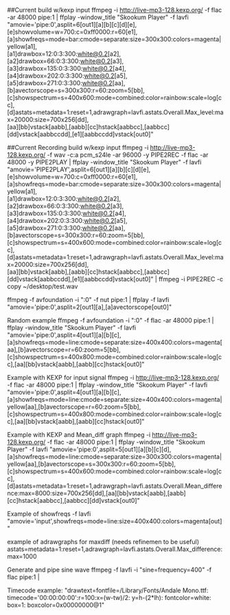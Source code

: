 ##Current build w/kexp input
ffmpeg -i http://live-mp3-128.kexp.org/ -f flac -ar 48000 pipe:1 | ffplay -window_title "Skookum Player" -f lavfi \
"amovie='pipe\:0',asplit=6[out1][a][b][c][d][e],\
[e]showvolume=w=700:c=0xff0000:r=60[e1],\
[a]showfreqs=mode=bar:cmode=separate:size=300x300:colors=magenta|yellow[a1],\
[a1]drawbox=12:0:3:300:white@0.2[a2],[a2]drawbox=66:0:3:300:white@0.2[a3],[a3]drawbox=135:0:3:300:white@0.2[a4],[a4]drawbox=202:0:3:300:white@0.2[a5],[a5]drawbox=271:0:3:300:white@0.2[aa],\
[b]avectorscope=s=300x300:r=60:zoom=5[bb],\
[c]showspectrum=s=400x600:mode=combined:color=rainbow:scale=log[cc],\
[d]astats=metadata=1:reset=1,adrawgraph=lavfi.astats.Overall.Max_level:max=20000:size=700x256[dd],\
[aa][bb]vstack[aabb],[aabb][cc]hstack[aabbcc],[aabbcc][dd]vstack[aabbccdd],[e1][aabbccdd]vstack[out0]"







##Current Recording build w/kexp input
ffmpeg -i http://live-mp3-128.kexp.org/ -f wav -c:a pcm_s24le -ar 96000 -y PIPE2REC -f flac -ar 48000 -y PIPE2PLAY | ffplay -window_title "Skookum Player"  -f lavfi \
"amovie='PIPE2PLAY',asplit=6[out1][a][b][c][d][e],\
[e]showvolume=w=700:c=0xff0000:r=60[e1],\
[a]showfreqs=mode=bar:cmode=separate:size=300x300:colors=magenta|yellow[a1],\
[a1]drawbox=12:0:3:300:white@0.2[a2],[a2]drawbox=66:0:3:300:white@0.2[a3],[a3]drawbox=135:0:3:300:white@0.2[a4],[a4]drawbox=202:0:3:300:white@0.2[a5],[a5]drawbox=271:0:3:300:white@0.2[aa],\
[b]avectorscope=s=300x300:r=60:zoom=5[bb],\
[c]showspectrum=s=400x600:mode=combined:color=rainbow:scale=log[cc],\
[d]astats=metadata=1:reset=1,adrawgraph=lavfi.astats.Overall.Max_level:max=20000:size=700x256[dd],\
[aa][bb]vstack[aabb],[aabb][cc]hstack[aabbcc],[aabbcc][dd]vstack[aabbccdd],[e1][aabbccdd]vstack[out0]" | ffmpeg -i PIPE2REC -c copy ~/desktop/test.wav 









ffmpeg -f avfoundation -i ":0" -f nut pipe:1 | ffplay -f lavfi "amovie='pipe\:0',asplit=2[out1][a],[a]avectorscope[out0]"


Random example
ffmpeg -f avfoundation -i ":0" -f flac -ar 48000 pipe:1 | ffplay -window_title "Skookum Player" -f lavfi "amovie='pipe\:0',asplit=4[out1][a][b][c],[a]showfreqs=mode=line:cmode=separate:size=400x400:colors=magenta[aa],[b]avectorscope=r=60:zoom=5[bb],[c]showspectrum=s=400x800:mode=combined:color=rainbow:scale=log[cc],[aa][bb]vstack[aabb],[aabb][cc]hstack[out0]"


Example with KEXP for input signal
ffmpeg -i http://live-mp3-128.kexp.org/ -f flac -ar 48000 pipe:1 | ffplay -window_title "Skookum Player" -f lavfi "amovie='pipe\:0',asplit=4[out1][a][b][c],[a]showfreqs=mode=line:cmode=separate:size=400x400:colors=magenta|yellow[aa],[b]avectorscope=r=60:zoom=5[bb],[c]showspectrum=s=400x800:mode=combined:color=rainbow:scale=log[cc],[aa][bb]vstack[aabb],[aabb][cc]hstack[out0]"


Example with KEXP and Mean_diff graph
ffmpeg -i http://live-mp3-128.kexp.org/ -f flac -ar 48000 pipe:1 | ffplay -window_title "Skookum Player" -f lavfi "amovie='pipe\:0',asplit=5[out1][a][b][c][d],[a]showfreqs=mode=line:cmode=separate:size=300x300:colors=magenta|yellow[aa],[b]avectorscope=s=300x300:r=60:zoom=5[bb],[c]showspectrum=s=400x600:mode=combined:color=rainbow:scale=log[cc],[d]astats=metadata=1:reset=1,adrawgraph=lavfi.astats.Overall.Mean_difference:max=8000:size=700x256[dd],[aa][bb]vstack[aabb],[aabb][cc]hstack[aabbcc],[aabbcc][dd]vstack[out0]"

Example of showfreqs
-f lavfi "amovie='input',showfreqs=mode=line:size=400x400:colors=magenta[out]"

example of adrawgraphs for maxdiff (needs refinemen to be useful)
astats=metadata=1:reset=1,adrawgraph=lavfi.astats.Overall.Max_difference:max=1000

Generate and pipe sine wave
ffmpeg -f lavfi -i "sine=frequency=400" -f flac pipe:1 |

Timecode example:
"drawtext=fontfile=/Library/Fonts/Andale Mono.ttf: timecode='00\:00\:00\:00':r=100:x=(w-tw)/2: y=h-(2*lh): fontcolor=white: box=1: boxcolor=0x00000000@1"
